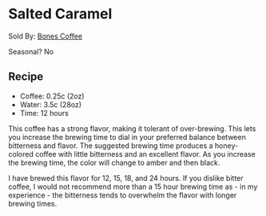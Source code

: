 # Salted Caramel
Sold By: [Bones Coffee](https://www.bonescoffee.com/products/bones-coffee-company-salted-caramel-coffee)

Seasonal? No

## Recipe
  * Coffee: 0.25c (2oz)
  * Water: 3.5c (28oz)
  * Time: 12 hours

This coffee has a strong flavor, making it tolerant of over-brewing. This lets you increase the brewing time to dial in your preferred balance between bitterness and flavor. The suggested brewing time produces a honey-colored coffee with little bitterness and an excellent flavor. As you increase the brewing time, the color will change to amber and then black.

I have brewed this flavor for 12, 15, 18, and 24 hours. If you dislike bitter coffee, I would not recommend more than a 15 hour brewing time as - in my experience - the bitterness tends to overwhelm the flavor with longer brewing times.
